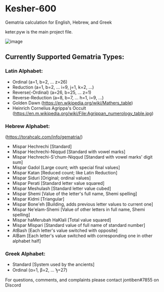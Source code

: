 # Kesher-600
Gematria calculation for English, Hebrew, and Greek

keter.pyw is the main project file.

![image](https://user-images.githubusercontent.com/25780026/221763472-cf4c464a-84c1-4cea-b6c4-12aa46b9be99.png)

## Currently Supported Gematria Types:

### Latin Alphabet:
- Ordinal (a=1, b=2, ... z=26)
- Reduction (a=1, b=2, ... i=9, j=1, k=2, ...)
- Reverse(-Ordinal) (a=26, b=25, ... z=1)
- Reverse-Reduction (a=8, b=7, ... h=1, i=9, ...)
- Golden Dawn (https://en.wikipedia.org/wiki/Mathers_table)
- Heinrich Cornelius Agrippa's Occult (https://en.m.wikipedia.org/wiki/File:Agrippan_numerology_table.jpg)

### Hebrew Alphabet:
(https://torahcalc.com/info/gematria/)
- Mispar Hechrechi [Standard]
- Mispar Hechrechi-Niqqud [Standard with vowel marks]
- Mispar Hechrechi-S'chum-Niqqud [Standard with vowel marks' digit sum]
- Mispar Gadol [Large count; with special final values]
- Mispar Katan [Reduced count; like Latin Reduction]
- Mispar Siduri [Original; ordinal values]
- Mispar Perati [Standard letter value squared]
- Mispar Meshulash [Standard letter value cubed]
- Mispar Shemi [Value of the letter's full name, Shemi spelling]
- Mispar Kidmi [Triangular]
- Mispar Bone'eh [Building, adds previous letter values to current one]
- Mispar Ne'elam-Shemi [Value of other letters in full name, Shemi spelling]
- Mispar haMerubah HaKlali [Total value squared]
- Mispar Mispari [Standard value of full name of standard number]
- AtBash [Each letter's value switched with opposite]
- AlBam [Each letter's value switched with corresponding one in other alphabet half]

### Greek Alphabet:
- Standard [System used by the ancients]
- Ordinal (α=1, β=2, ... ϡ=27)


For questions, comments, and complaints please contact jontiben#7855 on Discord
